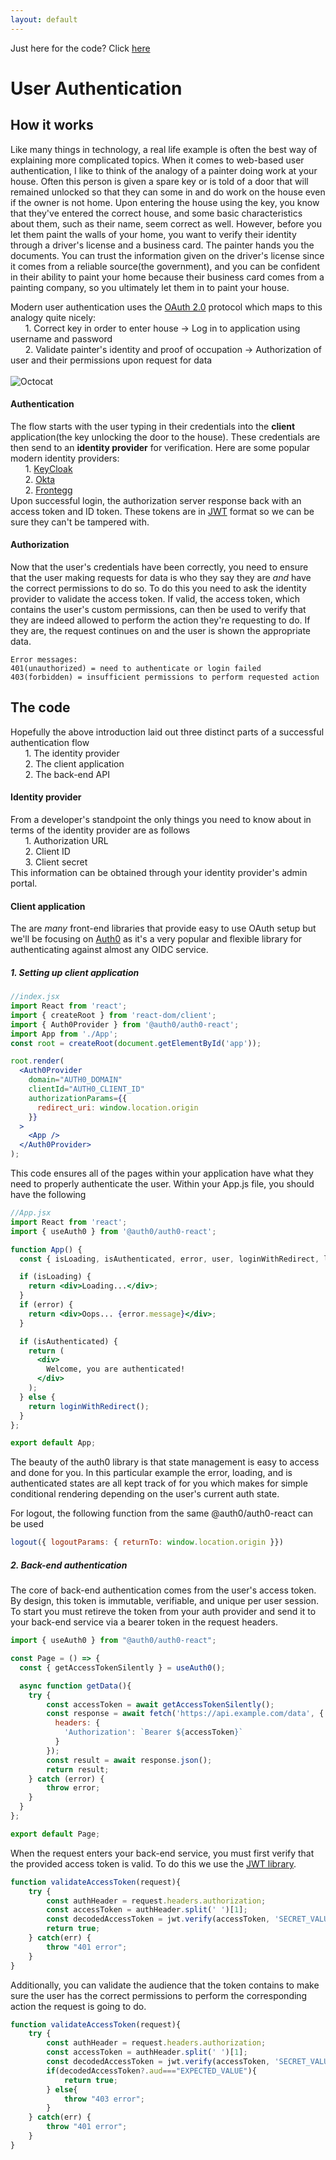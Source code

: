 ```yaml
---
layout: default
---
```

Just here for the code? Click [here](#the-code)

# User Authentication

## How it works
Like many things in technology, a real life example is often the best way of explaining more complicated topics. When it comes to web-based user authentication, I like to think of the analogy of a painter doing work at your house. Often this person is given a spare key or is told of a door that will remained unlocked so that they can some in and do work on the house even if the owner is not home. Upon entering the house using the key, you know that they've entered the correct house, and some basic characteristics about them, such as their name, seem correct as well. However, before you let them paint the walls of your home, you want to verify their identity through a driver's license and a business card. The painter hands you the documents. You can trust the information given on the driver's license since it comes from a reliable source(the government), and you can be confident in their ability to paint your home because their business card comes from a painting company, so you ultimately let them in to paint your house.

Modern user authentication uses the [OAuth 2.0](https://oauth.net/2) protocol which maps to this analogy quite nicely:
<br />&nbsp;&nbsp;&nbsp;&nbsp;&nbsp;&nbsp;1. Correct key in order to enter house -> Log in to application using username and password  <br />
&nbsp;&nbsp;&nbsp;&nbsp;&nbsp;&nbsp;2. Validate painter's identity and proof of occupation -> Authorization of user and their permissions upon request for data<br /><br />
![Octocat](./oauth2.png)

#### Authentication
The flow starts with the user typing in their credentials into the **client** application(the key unlocking the door to the house). These credentials are then send to an **identity provider** for verification. Here are some popular modern identity providers:
<br />
&nbsp;&nbsp;&nbsp;&nbsp;&nbsp;&nbsp;1. [KeyCloak](https://www.keycloak.org) <br />
&nbsp;&nbsp;&nbsp;&nbsp;&nbsp;&nbsp;2. [Okta](https://www.okta.com) <br />
&nbsp;&nbsp;&nbsp;&nbsp;&nbsp;&nbsp;2. [Frontegg](https://frontegg.com) <br />
Upon successful login, the authorization server response back with an access token and ID token. These tokens are in [JWT](https://jwt.io/introduction) format so we can be sure they can't be tampered with.
#### Authorization
Now that the user's credentials have been correctly, you need to ensure that the user making requests for data is who they say they are _and_ have the correct permissions to do so. To do this you need to ask the identity provider to validate the access token. If valid, the access token, which contains the user's custom permissions, can then be used to verify that they are indeed allowed to perform the action they're requesting to do. If they are, the request continues on and the user is shown the appropriate data.
```
Error messages:
401(unauthorized) = need to authenticate or login failed
403(forbidden) = insufficient permissions to perform requested action
```

## The code
Hopefully the above introduction laid out three distinct parts of a successful authentication flow<br />
&nbsp;&nbsp;&nbsp;&nbsp;&nbsp;&nbsp;1. The identity provider <br />
&nbsp;&nbsp;&nbsp;&nbsp;&nbsp;&nbsp;2. The client application <br />
&nbsp;&nbsp;&nbsp;&nbsp;&nbsp;&nbsp;2. The back-end API 
<br />

#### Identity provider
From a developer's standpoint the only things you need to know about in terms of the identity provider are as follows
<br />
&nbsp;&nbsp;&nbsp;&nbsp;&nbsp;&nbsp;1. Authorization URL <br />
&nbsp;&nbsp;&nbsp;&nbsp;&nbsp;&nbsp;2. Client ID <br />
&nbsp;&nbsp;&nbsp;&nbsp;&nbsp;&nbsp;3. Client secret <br />
This information can be obtained through your identity provider's admin portal.

#### Client application
The are _many_ front-end libraries that provide easy to use OAuth setup but we'll be focusing on [Auth0](https://www.npmjs.com/package/@auth0/auth0-react) as it's a very popular and flexible library for authenticating against almost any OIDC service. 
##### 1. Setting up client application
```jsx
//index.jsx
import React from 'react';
import { createRoot } from 'react-dom/client';
import { Auth0Provider } from '@auth0/auth0-react';
import App from './App';
const root = createRoot(document.getElementById('app'));

root.render(
  <Auth0Provider
    domain="AUTH0_DOMAIN"
    clientId="AUTH0_CLIENT_ID"
    authorizationParams={{
      redirect_uri: window.location.origin
    }}
  >
    <App />
  </Auth0Provider>
);
```
This code ensures all of the pages within your application have what they need to properly authenticate the user.
Within your App.js file, you should have the following
```jsx
//App.jsx
import React from 'react';
import { useAuth0 } from '@auth0/auth0-react';

function App() {
  const { isLoading, isAuthenticated, error, user, loginWithRedirect, logout } = useAuth0();

  if (isLoading) {
    return <div>Loading...</div>;
  }
  if (error) {
    return <div>Oops... {error.message}</div>;
  }

  if (isAuthenticated) {
    return (
      <div>
        Welcome, you are authenticated!
      </div>
    );
  } else {
    return loginWithRedirect();
  }
};

export default App;
```
The beauty of the auth0 library is that state management is easy to access and done for you. In this particular example the error, loading, and is authenticated states are all kept track of for you which makes for simple conditional rendering depending on the user's current auth state. 

For logout, the following function from the same @auth0/auth0-react can be used
```js
logout({ logoutParams: { returnTo: window.location.origin }})
```

##### 2. Back-end authentication
The core of back-end authentication comes from the user's access token. By design, this token is immutable, verifiable, and unique per user session. To start you must retireve the token from your auth provider and send it to your back-end service via a bearer token in the request headers.
```jsx
import { useAuth0 } from "@auth0/auth0-react";

const Page = () => {
  const { getAccessTokenSilently } = useAuth0();

  async function getData(){
    try {
        const accessToken = await getAccessTokenSilently();
        const response = await fetch('https://api.example.com/data', {
          headers: {
            'Authorization': `Bearer ${accessToken}`
          }
        });
        const result = await response.json();
        return result;
    } catch (error) {
        throw error;
    }
  }
};

export default Page;
```
When the request enters your back-end service, you must first verify that the provided access token is valid. To do this we use the [JWT library](https://www.npmjs.com/package/jsonwebtoken).
```js
function validateAccessToken(request){
    try {
        const authHeader = request.headers.authorization;
        const accessToken = authHeader.split(' ')[1];
        const decodedAccessToken = jwt.verify(accessToken, 'SECRET_VALUE_FOR_DECRYPTION');
        return true;
    } catch(err) {
        throw "401 error";
    }
}
```
Additionally, you can validate the audience that the token contains to make sure the user has the correct permissions to perform the corresponding action the request is going to do.
```js
function validateAccessToken(request){
    try {
        const authHeader = request.headers.authorization;
        const accessToken = authHeader.split(' ')[1];
        const decodedAccessToken = jwt.verify(accessToken, 'SECRET_VALUE_FOR_DECRYPTION');
        if(decodedAccessToken?.aud==="EXPECTED_VALUE"){
            return true;
        } else{
            throw "403 error";
        }
    } catch(err) {
        throw "401 error";
    }
}
```